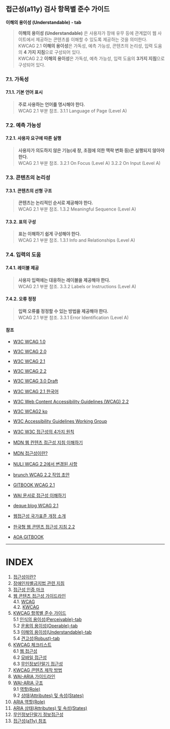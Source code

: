 ## 접근성(a11y) 검사 항목별 준수 가이드

**이해의 용이성 (Understandable) - tab**
>**이해의 용이성 (Understandable)** 은 사용자가 장애 유무 등에 관계없이 웹 사이트에서 제공하는 콘텐츠를 이해할 수 있도록 제공하는 것을 의미한다.
KWCAG 2.1 **이해의 용이성**은 가독성, 예측 가능성, 콘텐츠의 논리성, 입력 도움의 **4 가지 지침**으로 구성되어 있다.   
KWCAG 2.2 **이해의 용이성**은 가독성, 예측 가능성, 입력 도움의 **3가지 지침**으로 구성되어 있다.

### 7.1. 가독성

#### 7.1.1. 기본 언어 표시
>**주로 사용하는 언어를 명시해야 한다.**   
WCAG 2.1 부분 참조.
3.1.1 Language of Page (Level A)

### 7.2. 예측 가능성

#### 7.2.1. 사용자 요구에 따른 실행
>**사용자가 의도하지 않은 기능(새 창, 초점에 의한 맥락 변화 등)은 실행되지 않아야 한다.**   
WCAG 2.1 부분 참조.
3.2.1 On Focus (Level A)
3.2.2 On Input (Level A)

### 7.3. 콘텐츠의 논리성

#### 7.3.1. 콘텐츠의 선형 구조
>**콘텐츠는 논리적인 순서로 제공해야 한다.**   
WCAG 2.1 부분 참조.
1.3.2 Meaningful Sequence (Level A)

#### 7.3.2. 표의 구성
>**표는 이해하기 쉽게 구성해야 한다.**   
WCAG 2.1 부분 참조.
1.3.1 Info and Relationships (Level A)

### 7.4. 입력의 도움

#### 7.4.1. 레이블 제공
>**사용자 입력에는 대응하는 레이블을 제공해야 한다.**   
WCAG 2.1 부분 참조.
3.3.2 Labels or Instructions (Level A)

#### 7.4.2. 오류 정정
>**입력 오류를 정정할 수 있는 방법을 제공해야 한다.**   
WCAG 2.1 부분 참조.
3.3.1 Error Identification (Level A)


#### 참조
- [W3C WCAG 1.0](https://www.w3.org/TR/WCAG10/)
- [W3C WCAG 2.0](https://www.w3.org/TR/WCAG20/)
- [W3C WCAG 2.1](https://www.w3.org/TR/WCAG21/)
- [W3C WCAG 2.2](https://www.w3.org/TR/WCAG22/)
- [W3C WCAG 3.0 Draft](https://www.w3.org/TR/2021/WD-wcag-3.0-20210121/)
- [W3C WCAG 2.1 한국어](http://www.kwacc.or.kr/WAI/wcag21/)
- [W3C Web Content Accessibility Guidelines (WCAG) 2.2](https://www.w3.org/TR/WCAG22/)
- [W3C WCAG2 ko](https://www.w3.org/WAI/standards-guidelines/ko#wcag2)
- [W3C Accessibility Guidelines Working Group](https://www.w3.org/WAI/GL/)
- [W3C W3C 접근성의 4가지 원칙](https://www.w3.org/TR/UNDERSTANDING-WCAG20/intro.html#introduction-fourprincs-head)
- [MDN 웹 컨텐츠 접근성 지침 이해하기](https://developer.mozilla.org/ko/docs/Web/Accessibility/Understanding_WCAG)
- [MDN 접근성이란?](https://developer.mozilla.org/ko/docs/Learn/Accessibility/What_is_accessibility#accessibility_guidelines_and_the_law)
- [NULI WCAG 2.2에서 변경된 사항](https://nuli.navercorp.com/community/article/1133181)
- [brunch WCAG 2.2 작업 초안](https://brunch.co.kr/@snclab/55)
- [GITBOOK WCAG 2.1](https://a11y.gitbook.io/wcag/international-standards)
- [WAI 문서로 접근성 이해하기](https://iyu88.github.io//a11y/2023/12/24/web-accessibility-1.html)
- [deque blog WCAG 2.1](https://www.deque.com/blog/wcag-2-1-what-is-next-for-accessibility-guidelines/)
- [웹접근성 국가표준 개정 소개](https://seculayerlab.tistory.com/m/48)

- [한국형 웹 콘텐츠 접근성 지침 2.2](https://www.samsungfashion.com/webacc.do)
- [AOA GITBOOK](https://aoa.gitbook.io/skymimo/undefined)

---
# INDEX
1. [접근성이란?](01-a11yStart/start.md) 
2. [장애인차별금지법 관련 지침](02-a11yGuideline/guideline.md) 
3. [접근성 인증 마크](03-a11yMark/mark.md) 
4. [웹 콘텐츠 접근성 가이드라인](04-a11yCag/wcag.md)   
   4.1. [WCAG](04-a11yCag/wcag.md)   
   4.2. [KWCAG](04-a11yCag/kwcag.md)   
5. [KWCAG 항목별 준수 가이드](05-a11yCagGuide/perceivable.md)   
   5.1 [인식의 용이성(Perceivable)-tab](05-a11yCagGuide/perceivable.md)   
   5.2 [운용의 용이성(Operable)-tab](05-a11yCagGuide/operable.md)   
   5.3 [이해의 용이성(Understandable)-tab](05-a11yCagGuide/understandable.md)   
   5.4 [견고성(Robust)-tab](05-a11yCagGuide/robust.md)   
6. [KWCAG 체크리스트](06-a11yCheck/web.md)   
   6.1 [웹 접근성](06-a11yCheck/web.md)   
   6.2 [모바일 접근성](06-a11yCheck/mobile.md)   
   6.3 [무인정보단말기 접근성](06-a11yCheck/kiosk.md)   
7. [KWCAG 콘텐츠 제작 방법](07-a11yDevelop/develop.md)   
8. [WAI-ARIA 가이드라인](08-a11yAriaGuide/ariaguide.md)   
9. [WAI-ARIA 구조](09-a11yAria/role.md)   
   9.1 [역할(Role)](09-a11yAria/role.md)   
   9.2 [상태(Attributes) 및 속성(States)](09-a11yAria/states.md)   
10. [ARIA 역할(Role)](10-a11yRole/01-alert.md)   
11. [ARIA 상태(Attributes) 및 속성(States)](11-a11yAria/01-activedescendant.md)   
12. [무인정보단말기 정보접근성](12-a11yKiosk/kioska11y.md)   
13. [접근성(a11y) 참조](13-a11yBookmark/bookmark.md)  